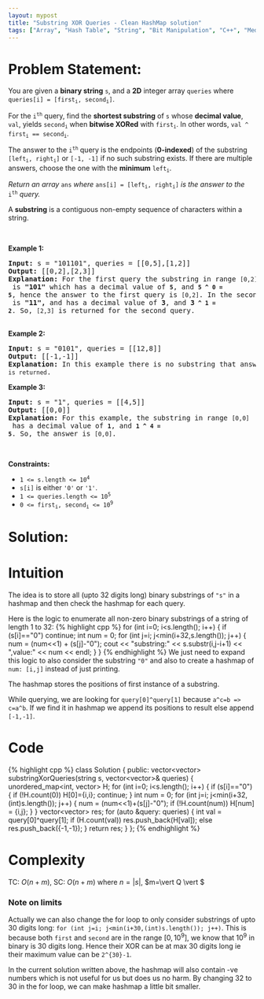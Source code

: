 ```yaml
---
layout: mypost
title: "Substring XOR Queries - Clean HashMap solution"
tags: ["Array", "Hash Table", "String", "Bit Manipulation", "C++", "Medium"]
---
```

# Problem Statement:
<p>You are given a <strong>binary string</strong> <code>s</code>, and a <strong>2D</strong> integer array <code>queries</code> where <code>queries[i] = [first<sub>i</sub>, second<sub>i</sub>]</code>.</p>

<p>For the <code>i<sup>th</sup></code> query, find the <strong>shortest substring</strong> of <code>s</code> whose <strong>decimal value</strong>, <code>val</code>, yields <code>second<sub>i</sub></code> when <strong>bitwise XORed</strong> with <code>first<sub>i</sub></code>. In other words, <code>val ^ first<sub>i</sub> == second<sub>i</sub></code>.</p>

<p>The answer to the <code>i<sup>th</sup></code> query is the endpoints (<strong>0-indexed</strong>) of the substring <code>[left<sub>i</sub>, right<sub>i</sub>]</code> or <code>[-1, -1]</code> if no such substring exists. If there are multiple answers, choose the one with the <strong>minimum</strong> <code>left<sub>i</sub></code>.</p>

<p><em>Return an array</em> <code>ans</code> <em>where</em> <code>ans[i] = [left<sub>i</sub>, right<sub>i</sub>]</code> <em>is the answer to the</em> <code>i<sup>th</sup></code> <em>query.</em></p>

<p>A <strong>substring</strong> is a contiguous non-empty sequence of characters within a string.</p>

<p>&nbsp;</p>
<p><strong class="example">Example 1:</strong></p>

<pre>
<strong>Input:</strong> s = &quot;101101&quot;, queries = [[0,5],[1,2]]
<strong>Output:</strong> [[0,2],[2,3]]
<strong>Explanation:</strong> For the first query the substring in range <code>[0,2]</code> is <strong>&quot;101&quot;</strong> which has a decimal value of <strong><code>5</code></strong>, and <strong><code>5 ^ 0 = 5</code></strong>, hence the answer to the first query is <code>[0,2]</code>. In the second query, the substring in range <code>[2,3]</code> is <strong>&quot;11&quot;,</strong> and has a decimal value of <strong>3</strong>, and <strong>3<code> ^ 1 = 2</code></strong>.&nbsp;So, <code>[2,3]</code> is returned for the second query. 

</pre>

<p><strong class="example">Example 2:</strong></p>

<pre>
<strong>Input:</strong> s = &quot;0101&quot;, queries = [[12,8]]
<strong>Output:</strong> [[-1,-1]]
<strong>Explanation:</strong> In this example there is no substring that answers the query, hence <code>[-1,-1] is returned</code>.
</pre>

<p><strong class="example">Example 3:</strong></p>

<pre>
<strong>Input:</strong> s = &quot;1&quot;, queries = [[4,5]]
<strong>Output:</strong> [[0,0]]
<strong>Explanation:</strong> For this example, the substring in range <code>[0,0]</code> has a decimal value of <strong><code>1</code></strong>, and <strong><code>1 ^ 4 = 5</code></strong>. So, the answer is <code>[0,0]</code>.
</pre>

<p>&nbsp;</p>
<p><strong>Constraints:</strong></p>

<ul>
	<li><code>1 &lt;= s.length &lt;= 10<sup>4</sup></code></li>
	<li><code>s[i]</code> is either <code>&#39;0&#39;</code> or <code>&#39;1&#39;</code>.</li>
	<li><code>1 &lt;= queries.length &lt;= 10<sup>5</sup></code></li>
	<li><code>0 &lt;= first<sub>i</sub>, second<sub>i</sub> &lt;= 10<sup>9</sup></code></li>
</ul>

# Solution:
# Intuition
The idea is to store all (upto 32 digits long) binary substrings of `"s"` in a hashmap and then check the hashmap for each query.

Here is the logic to enumerate all non-zero binary substrings of a string of length 1 to 32:
 {% highlight cpp %} 
for (int i=0; i<s.length(); i++)
{
    if (s[i]=="0") continue;
    int num = 0;
    for (int j=i; j<min(i+32,s.length()); j++) 
    {
        num = (num<<1) + (s[j]-"0");
        cout << "substring:" << s.substr(i,j-i+1) << ",value:" << num << endl; 
    }
}
 {% endhighlight %}
We just need to expand this logic to also consider the substring `"0"` and also to create a hashmap of `num: [i,j]` instead of just printing. 

The hashmap stores the positions of first instance of a substring.

While querying, we are looking for `query[0]^query[1]` because `a^c=b => c=a^b`. If we find it in hashmap we append its positions to result else append `[-1,-1]`.

# Code
 {% highlight cpp %} 
class Solution {
public:
    vector<vector<int>> substringXorQueries(string s, vector<vector<int>>& queries) 
    {
        unordered_map<int, vector<int>> H;
        for (int i=0; i<s.length(); i++)
        {
            if (s[i]=="0")
            {
                if (!H.count(0)) H[0]={i,i}; 
                continue;
            }
            int num = 0;
            for (int j=i; j<min(i+32,(int)s.length()); j++) 
            {
                num = (num<<1)+(s[j]-"0");
                if (!H.count(num)) H[num] = {i,j};
            }
        }
        vector<vector<int>> res;
        for (auto &query: queries)
        {
            int val = query[0]^query[1];
            if (H.count(val)) res.push_back(H[val]);
            else res.push_back({-1,-1});
        }
        return res;
    }
};
 {% endhighlight %}

# Complexity
TC: $O(n+m)$, SC: $O(n+m)$ where $n=\vert s \vert$, $m=\vert Q \vert $

### Note on limits
Actually we can also change the for loop to only consider substrings of upto 30 digits long: `for (int j=i; j<min(i+30,(int)s.length()); j++)`. This is because both `first` and `second` are in the range $[0,10^9]$, we know that $10^9$ in binary is 30 digits long. Hence their XOR can be at max 30 digits long ie their maximum value can be `2^{30}-1`.

In the current solution written above, the hashmap will also contain -ve numbers which is not useful for us but does us no harm. By changing 32 to 30 in the for loop, we can make hashmap a little bit smaller.
